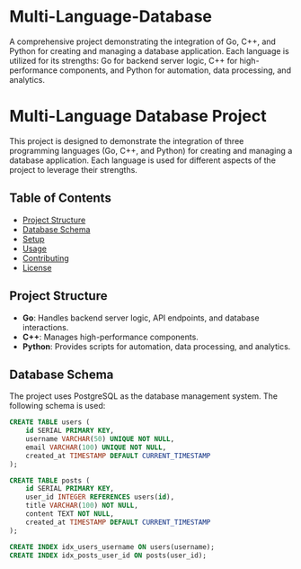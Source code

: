 # Multi-Language-Database
A comprehensive project demonstrating the integration of Go, C++, and Python for creating and managing a database application. Each language is utilized for its strengths: Go for backend server logic, C++ for high-performance components, and Python for automation, data processing, and analytics.
# Multi-Language Database Project

This project is designed to demonstrate the integration of three programming languages (Go, C++, and Python) for creating and managing a database application. Each language is used for different aspects of the project to leverage their strengths.

## Table of Contents

- [Project Structure](#project-structure)
- [Database Schema](#database-schema)
- [Setup](#setup)
- [Usage](#usage)
- [Contributing](#contributing)
- [License](#license)

## Project Structure

- **Go**: Handles backend server logic, API endpoints, and database interactions.
- **C++**: Manages high-performance components.
- **Python**: Provides scripts for automation, data processing, and analytics.

## Database Schema

The project uses PostgreSQL as the database management system. The following schema is used:

```sql
CREATE TABLE users (
    id SERIAL PRIMARY KEY,
    username VARCHAR(50) UNIQUE NOT NULL,
    email VARCHAR(100) UNIQUE NOT NULL,
    created_at TIMESTAMP DEFAULT CURRENT_TIMESTAMP
);

CREATE TABLE posts (
    id SERIAL PRIMARY KEY,
    user_id INTEGER REFERENCES users(id),
    title VARCHAR(100) NOT NULL,
    content TEXT NOT NULL,
    created_at TIMESTAMP DEFAULT CURRENT_TIMESTAMP
);

CREATE INDEX idx_users_username ON users(username);
CREATE INDEX idx_posts_user_id ON posts(user_id);
